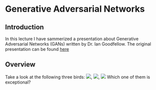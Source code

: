 # Generative Adversarial Networks

## Introduction
In this lecture I have sammerized a presentation about Generative Adversarial Networks (GANs) written by Dr. Ian Goodfellow. The original presentation can be found [here](files/generative_adversarial_networks.pdf)

## Overview
Take a look at the following three birds:
![](files/bird1.jpg), ![](files/bird2.jpg), ![](files/bird3.jpg)
Which one of them is exceptional?

